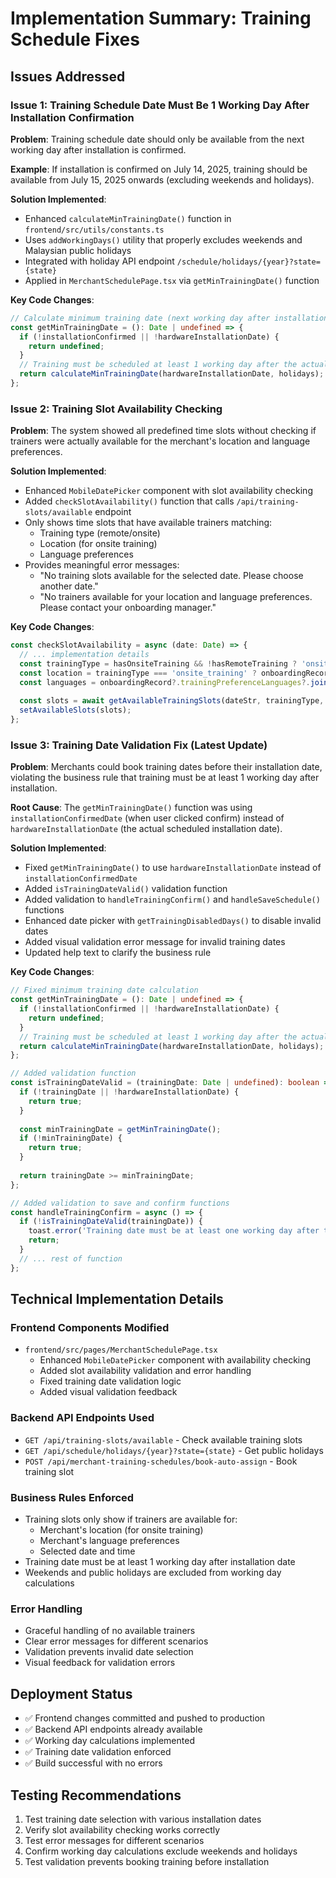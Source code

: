 # Implementation Summary: Training Schedule Fixes

## Issues Addressed

### Issue 1: Training Schedule Date Must Be 1 Working Day After Installation Confirmation

**Problem**: Training schedule date should only be available from the next working day after installation is confirmed.

**Example**: If installation is confirmed on July 14, 2025, training should be available from July 15, 2025 onwards (excluding weekends and holidays).

**Solution Implemented**:
- Enhanced `calculateMinTrainingDate()` function in `frontend/src/utils/constants.ts`
- Uses `addWorkingDays()` utility that properly excludes weekends and Malaysian public holidays
- Integrated with holiday API endpoint `/schedule/holidays/{year}?state={state}`
- Applied in `MerchantSchedulePage.tsx` via `getMinTrainingDate()` function

**Key Code Changes**:
```typescript
// Calculate minimum training date (next working day after installation confirmation)
const getMinTrainingDate = (): Date | undefined => {
  if (!installationConfirmed || !hardwareInstallationDate) {
    return undefined;
  }
  // Training must be scheduled at least 1 working day after the actual installation date
  return calculateMinTrainingDate(hardwareInstallationDate, holidays);
};
```

### Issue 2: Training Slot Availability Checking

**Problem**: The system showed all predefined time slots without checking if trainers were actually available for the merchant's location and language preferences.

**Solution Implemented**:
- Enhanced `MobileDatePicker` component with slot availability checking
- Added `checkSlotAvailability()` function that calls `/api/training-slots/available` endpoint
- Only shows time slots that have available trainers matching:
  - Training type (remote/onsite)
  - Location (for onsite training)
  - Language preferences
- Provides meaningful error messages:
  - "No training slots available for the selected date. Please choose another date."
  - "No trainers available for your location and language preferences. Please contact your onboarding manager."

**Key Code Changes**:
```typescript
const checkSlotAvailability = async (date: Date) => {
  // ... implementation details
  const trainingType = hasOnsiteTraining && !hasRemoteTraining ? 'onsite_training' : 'remote_training';
  const location = trainingType === 'onsite_training' ? onboardingRecord?.trainingState : undefined;
  const languages = onboardingRecord?.trainingPreferenceLanguages?.join(',') || '';
  
  const slots = await getAvailableTrainingSlots(dateStr, trainingType, location, languages);
  setAvailableSlots(slots);
};
```

### Issue 3: Training Date Validation Fix (Latest Update)

**Problem**: Merchants could book training dates before their installation date, violating the business rule that training must be at least 1 working day after installation.

**Root Cause**: The `getMinTrainingDate()` function was using `installationConfirmedDate` (when user clicked confirm) instead of `hardwareInstallationDate` (the actual scheduled installation date).

**Solution Implemented**:
- Fixed `getMinTrainingDate()` to use `hardwareInstallationDate` instead of `installationConfirmedDate`
- Added `isTrainingDateValid()` validation function
- Added validation to `handleTrainingConfirm()` and `handleSaveSchedule()` functions
- Enhanced date picker with `getTrainingDisabledDays()` to disable invalid dates
- Added visual validation error message for invalid training dates
- Updated help text to clarify the business rule

**Key Code Changes**:
```typescript
// Fixed minimum training date calculation
const getMinTrainingDate = (): Date | undefined => {
  if (!installationConfirmed || !hardwareInstallationDate) {
    return undefined;
  }
  // Training must be scheduled at least 1 working day after the actual installation date
  return calculateMinTrainingDate(hardwareInstallationDate, holidays);
};

// Added validation function
const isTrainingDateValid = (trainingDate: Date | undefined): boolean => {
  if (!trainingDate || !hardwareInstallationDate) {
    return true;
  }
  
  const minTrainingDate = getMinTrainingDate();
  if (!minTrainingDate) {
    return true;
  }
  
  return trainingDate >= minTrainingDate;
};

// Added validation to save and confirm functions
const handleTrainingConfirm = async () => {
  if (!isTrainingDateValid(trainingDate)) {
    toast.error('Training date must be at least one working day after the installation date.');
    return;
  }
  // ... rest of function
};
```

## Technical Implementation Details

### Frontend Components Modified
- `frontend/src/pages/MerchantSchedulePage.tsx`
  - Enhanced `MobileDatePicker` component with availability checking
  - Added slot availability validation and error handling
  - Fixed training date validation logic
  - Added visual validation feedback

### Backend API Endpoints Used
- `GET /api/training-slots/available` - Check available training slots
- `GET /api/schedule/holidays/{year}?state={state}` - Get public holidays
- `POST /api/merchant-training-schedules/book-auto-assign` - Book training slot

### Business Rules Enforced
- Training slots only show if trainers are available for:
  - Merchant's location (for onsite training)
  - Merchant's language preferences
  - Selected date and time
- Training date must be at least 1 working day after installation date
- Weekends and public holidays are excluded from working day calculations

### Error Handling
- Graceful handling of no available trainers
- Clear error messages for different scenarios
- Validation prevents invalid date selection
- Visual feedback for validation errors

## Deployment Status
- ✅ Frontend changes committed and pushed to production
- ✅ Backend API endpoints already available
- ✅ Working day calculations implemented
- ✅ Training date validation enforced
- ✅ Build successful with no errors

## Testing Recommendations
1. Test training date selection with various installation dates
2. Verify slot availability checking works correctly
3. Test error messages for different scenarios
4. Confirm working day calculations exclude weekends and holidays
5. Test validation prevents booking training before installation 